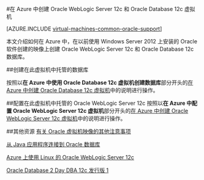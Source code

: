 <properties
	pageTitle="Oracle WebLogic Server 和 Database VM | Azure"
	description="使用 Resource Manager 部署模型创建在 Windows Server 2012 上运行的 Oracle WebLogic Server 12c 和 Oracle Database 12c Azure 映像。"
	services="virtual-machines-windows"
	authors="rickstercdn"
	manager="timlt"
	documentationCenter=""
	tags="azure-resource-manager"/>

<tags
	ms.service="virtual-machines-windows"
	ms.date="05/17/2016"
	wacn.date="07/11/2016"/>

#在 Azure 中创建 Oracle WebLogic Server 12c 和 Oracle Database 12c 虚拟机

[AZURE.INCLUDE [virtual-machines-common-oracle-support](../includes/virtual-machines-common-oracle-support.md)]

本文介绍如何在 Azure 中，在以前使用 Windows Server 2012 上安装的 Oracle 软件创建的映像上创建 Oracle WebLogic Server 12c 和 Oracle Database 12c 数据库。

##创建在此虚拟机中托管的数据库

按照以**在 Azure 中使用 Oracle Database 12c 虚拟机创建数据库**部分开头的[在 Azure 中创建 Oracle Database 12c 虚拟机](/documentation/articles/virtual-machines-windows-classic-create-oracle-database)中的说明进行操作。

##配置在此虚拟机中托管的 Oracle WebLogic Server 12c
按照以**在 Azure 中配置 Oracle WebLogic Server 12c 虚拟机**部分开头的[在 Azure 中创建 Oracle WebLogic Server 12c 虚拟机](/documentation/articles/virtual-machines-windows-create-oracle-weblogic-server-12c)中的说明进行操作。

##其他资源
[有关 Oracle 虚拟机映像的其他注意事项](/documentation/articles/virtual-machines-windows-classic-oracle-considerations)

[从 Java 应用程序连接到 Oracle 数据库](http://docs.oracle.com/cd/E11882_01/appdev.112/e12137/getconn.htm#TDPJD136)

[Azure 上使用 Linux 的 Oracle WebLogic Server 12c](http://www.oracle.com/technetwork/middleware/weblogic/learnmore/oracle-weblogic-on-azure-wp-2020930.pdf)

[Oracle Database 2 Day DBA 12c 发行版 1](http://docs.oracle.com/cd/E16655_01/server.121/e17643/toc.htm)

<!---HONumber=Mooncake_0704_2016-->